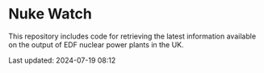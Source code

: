 # Nuke Watch

This repository includes code for retrieving the latest information available on the output of EDF nuclear power plants in the UK.

Last updated: 2024-07-19 08:12